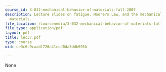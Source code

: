 ```yaml
---
course_id: 3-032-mechanical-behavior-of-materials-fall-2007
description: Lecture slides on fatigue, Moore?s Law, and the mechanical behavior of
  materials.
file_location: /coursemedia/3-032-mechanical-behavior-of-materials-fall-2007/ce3c6c9caadf726a41ccd0da5ddb693b_lec37.pdf
file_type: application/pdf
layout: pdf
title: lec37.pdf
type: course
uid: ce3c6c9caadf726a41ccd0da5ddb693b

---
```

None